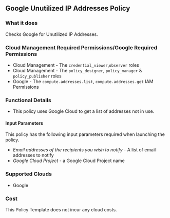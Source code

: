 ## Google Unutilized IP Addresses Policy

### What it does

Checks Google for Unutilized IP Addresses.

### Cloud Management Required Permissions/Google Required Permissions
- Cloud Management - The `credential_viewer`,`observer` roles
- Cloud Management - The `policy_designer`, `policy_manager` & `policy_publisher` roles
- Google - The `compute.addresses.list`, `compute.addresses.get` IAM Permissions

### Functional Details

- This policy uses Google Cloud to get a list of addresses not in use. 

#### Input Parameters

This policy has the following input parameters required when launching the policy.

- *Email addresses of the recipients you wish to notify* - A list of email addresses to notify
- *Google Cloud Project* - a Google Cloud Project name

### Supported Clouds

- Google

### Cost

This Policy Template does not incur any cloud costs.